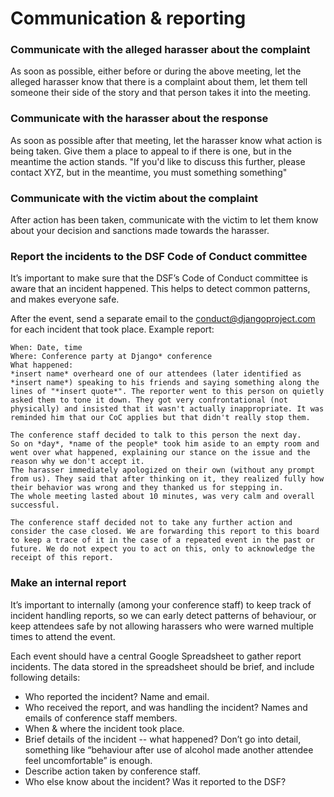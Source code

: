 # Communication & reporting

### Communicate with the alleged harasser about the complaint
As soon as possible, either before or during the above meeting, let the alleged harasser know that there is a complaint about them, let them tell someone their side of the story and that person takes it into the meeting.

### Communicate with the harasser about the response
As soon as possible after that meeting, let the harasser know what action is being taken. Give them a place to appeal to if there is one, but in the meantime the action stands. "If you'd like to discuss this further, please contact XYZ, but in the meantime, you must something something"

### Communicate with the victim about the complaint
After action has been taken, communicate with the victim to let them know about your decision and sanctions made towards the harasser.

### Report the incidents to the DSF Code of Conduct committee
It’s important to make sure that the DSF’s Code of Conduct committee is aware that an incident happened. This helps to detect common patterns, and makes everyone safe.

After the event, send a separate email to the conduct@djangoproject.com for each incident that took place. Example report:

    When: Date, time
    Where: Conference party at Django* conference
    What happened:
    *insert name* overheard one of our attendees (later identified as *insert name*) speaking to his friends and saying something along the lines of "*insert quote*". The reporter went to this person on quietly asked them to tone it down. They got very confrontational (not physically) and insisted that it wasn't actually inappropriate. It was reminded him that our CoC applies but that didn't really stop them.

    The conference staff decided to talk to this person the next day.
    So on *day*, *name of the people* took him aside to an empty room and went over what happened, explaining our stance on the issue and the reason why we don't accept it.
    The harasser immediately apologized on their own (without any prompt from us). They said that after thinking on it, they realized fully how their behavior was wrong and they thanked us for stepping in.
    The whole meeting lasted about 10 minutes, was very calm and overall successful.

    The conference staff decided not to take any further action and consider the case closed. We are forwarding this report to this board to keep a trace of it in the case of a repeated event in the past or future. We do not expect you to act on this, only to acknowledge the receipt of this report.

### Make an internal report
It’s important to internally (among your conference staff) to keep track of incident handling reports, so we can early detect patterns of behaviour, or keep attendees safe by not allowing harassers who were warned multiple times to attend the event.

Each event should have a central Google Spreadsheet to gather report incidents. The data stored in the spreadsheet should be brief, and include following details:
- Who reported the incident? Name and email.
- Who received the report, and was handling the incident? Names and emails of conference staff members.
- When & where the incident took place.
- Brief details of the incident -- what happened? Don’t go into detail, something like “behaviour after use of alcohol made another attendee feel uncomfortable” is enough.
- Describe action taken by conference staff.
- Who else know about the incident? Was it reported to the DSF?


